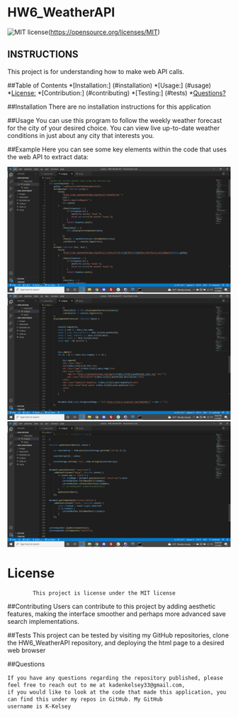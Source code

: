 # HW6_WeatherAPI
![MIT license](https://img.shields.io/badge/License-MIT-yellow.svg)(https://opensource.org/licenses/MIT)
## INSTRUCTIONS
This project is for understanding how to make web API calls. 

##Table of Contents
*[Installation:] (#installation)
*[Usage:] (#usage)
*[License:](license)
*[Contribution:] (#contributing)
*[Testing:] (#tests)
*[Questions?](#questions)

##Installation
There are no installation instructions for this application

##Usage
You can use this program to follow the weekly weather forecast for the city of your desired choice. You can view live up-to-date weather conditions in just about any city that interests you.

##Example
Here you can see some key elements within the code that uses the web API to extract data:

![API call](images/apicall.png)
![html forecast cards](images/cards.png)
![save searched cities](images/savesearch.png)

 # License
            This project is license under the MIT license
            

##Contributing
Users can contribute to this project by adding aesthetic features, making the interface smoother and perhaps more advanced save search implementations.

##Tests
This project can be tested by visiting my GitHub repositories, clone the HW6_WeatherAPI repository, and deploying the html page to a desired web browser

##Questions


    If you have any questions regarding the repository published, please feel free to reach out to me at kadenkelsey33@gmail.com,
    if you would like to look at the code that made this application, you can find this under my repos in GitHub. My GitHub
    username is K-Kelsey
    
